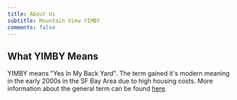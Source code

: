 ```yaml
---
title: About Us
subtitle: Mountain View YIMBY
comments: false
---
```


## What YIMBY Means

YIMBY means "Yes In My Back Yard". The term gained it's modern meaning in the
early 2000s in the SF Bay Area due to high housing costs. More information
about the general term can be found [here].

[here]:https://en.wikipedia.org/wiki/YIMBY